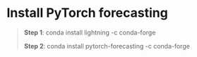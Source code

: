 # Install PyTorch forecasting

> **Step 1**: conda install lightning -c conda-forge
>
> **Step 2**: conda install pytorch-forecasting -c conda-forge
